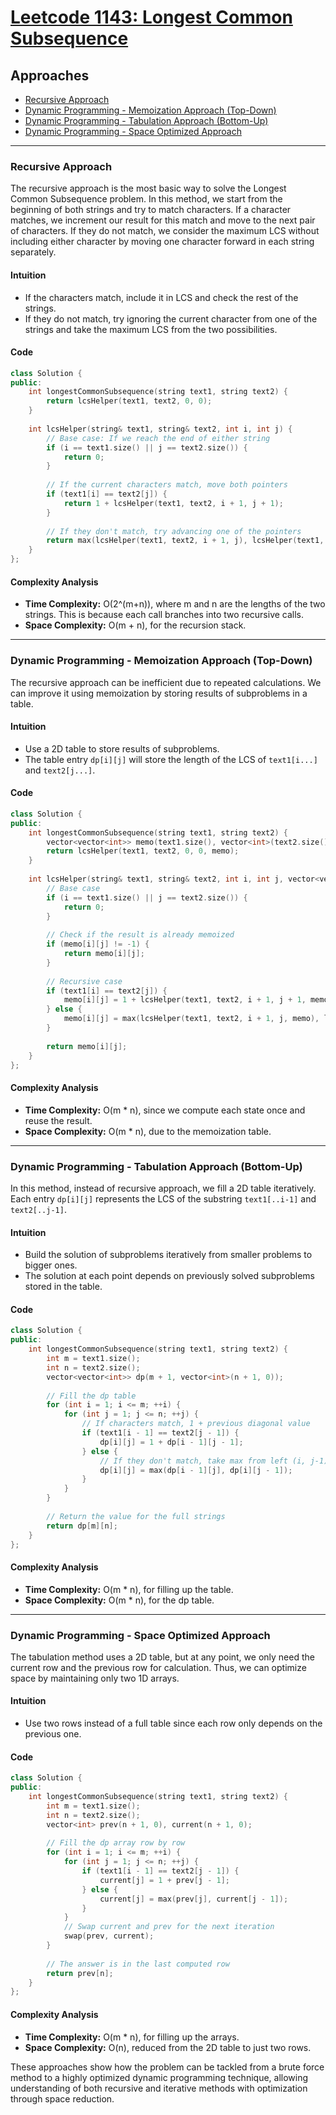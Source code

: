 # [Leetcode 1143: Longest Common Subsequence](https://leetcode.com/problems/longest-common-subsequence/)

## Approaches
- [Recursive Approach](#recursive-approach)
- [Dynamic Programming - Memoization Approach (Top-Down)](#dynamic-programming---memoization-approach-top-down)
- [Dynamic Programming - Tabulation Approach (Bottom-Up)](#dynamic-programming---tabulation-approach-bottom-up)
- [Dynamic Programming - Space Optimized Approach](#dynamic-programming---space-optimized-approach)

---

### Recursive Approach

The recursive approach is the most basic way to solve the Longest Common Subsequence problem. In this method, we start from the beginning of both strings and try to match characters. If a character matches, we increment our result for this match and move to the next pair of characters. If they do not match, we consider the maximum LCS without including either character by moving one character forward in each string separately.

#### Intuition
- If the characters match, include it in LCS and check the rest of the strings.
- If they do not match, try ignoring the current character from one of the strings and take the maximum LCS from the two possibilities.

#### Code
```cpp
class Solution {
public:
    int longestCommonSubsequence(string text1, string text2) {
        return lcsHelper(text1, text2, 0, 0);
    }
    
    int lcsHelper(string& text1, string& text2, int i, int j) {
        // Base case: If we reach the end of either string
        if (i == text1.size() || j == text2.size()) {
            return 0;
        }
        
        // If the current characters match, move both pointers
        if (text1[i] == text2[j]) {
            return 1 + lcsHelper(text1, text2, i + 1, j + 1);
        }
        
        // If they don't match, try advancing one of the pointers
        return max(lcsHelper(text1, text2, i + 1, j), lcsHelper(text1, text2, i, j + 1));
    }
};
```

#### Complexity Analysis
- **Time Complexity:** O(2^(m+n)), where m and n are the lengths of the two strings. This is because each call branches into two recursive calls.
- **Space Complexity:** O(m + n), for the recursion stack.

---

### Dynamic Programming - Memoization Approach (Top-Down)

The recursive approach can be inefficient due to repeated calculations. We can improve it using memoization by storing results of subproblems in a table.

#### Intuition
- Use a 2D table to store results of subproblems.
- The table entry `dp[i][j]` will store the length of the LCS of `text1[i...]` and `text2[j...]`.

#### Code
```cpp
class Solution {
public:
    int longestCommonSubsequence(string text1, string text2) {
        vector<vector<int>> memo(text1.size(), vector<int>(text2.size(), -1));
        return lcsHelper(text1, text2, 0, 0, memo);
    }
    
    int lcsHelper(string& text1, string& text2, int i, int j, vector<vector<int>>& memo) {
        // Base case
        if (i == text1.size() || j == text2.size()) {
            return 0;
        }
        
        // Check if the result is already memoized
        if (memo[i][j] != -1) {
            return memo[i][j];
        }
        
        // Recursive case
        if (text1[i] == text2[j]) {
            memo[i][j] = 1 + lcsHelper(text1, text2, i + 1, j + 1, memo);
        } else {
            memo[i][j] = max(lcsHelper(text1, text2, i + 1, j, memo), lcsHelper(text1, text2, i, j + 1, memo));
        }
        
        return memo[i][j];
    }
};
```

#### Complexity Analysis
- **Time Complexity:** O(m * n), since we compute each state once and reuse the result.
- **Space Complexity:** O(m * n), due to the memoization table.

---

### Dynamic Programming - Tabulation Approach (Bottom-Up)

In this method, instead of recursive approach, we fill a 2D table iteratively. Each entry `dp[i][j]` represents the LCS of the substring `text1[..i-1]` and `text2[..j-1]`.

#### Intuition
- Build the solution of subproblems iteratively from smaller problems to bigger ones.
- The solution at each point depends on previously solved subproblems stored in the table.

#### Code
```cpp
class Solution {
public:
    int longestCommonSubsequence(string text1, string text2) {
        int m = text1.size();
        int n = text2.size();
        vector<vector<int>> dp(m + 1, vector<int>(n + 1, 0));
        
        // Fill the dp table
        for (int i = 1; i <= m; ++i) {
            for (int j = 1; j <= n; ++j) {
                // If characters match, 1 + previous diagonal value
                if (text1[i - 1] == text2[j - 1]) {
                    dp[i][j] = 1 + dp[i - 1][j - 1];
                } else {
                    // If they don't match, take max from left (i, j-1) or top (i-1, j)
                    dp[i][j] = max(dp[i - 1][j], dp[i][j - 1]);
                }
            }
        }
        
        // Return the value for the full strings
        return dp[m][n];
    }
};
```

#### Complexity Analysis
- **Time Complexity:** O(m * n), for filling up the table.
- **Space Complexity:** O(m * n), for the dp table.

---

### Dynamic Programming - Space Optimized Approach

The tabulation method uses a 2D table, but at any point, we only need the current row and the previous row for calculation. Thus, we can optimize space by maintaining only two 1D arrays.

#### Intuition
- Use two rows instead of a full table since each row only depends on the previous one.

#### Code
```cpp
class Solution {
public:
    int longestCommonSubsequence(string text1, string text2) {
        int m = text1.size();
        int n = text2.size();
        vector<int> prev(n + 1, 0), current(n + 1, 0);
        
        // Fill the dp array row by row
        for (int i = 1; i <= m; ++i) {
            for (int j = 1; j <= n; ++j) {
                if (text1[i - 1] == text2[j - 1]) {
                    current[j] = 1 + prev[j - 1];
                } else {
                    current[j] = max(prev[j], current[j - 1]);
                }
            }
            // Swap current and prev for the next iteration
            swap(prev, current);
        }
        
        // The answer is in the last computed row
        return prev[n];
    }
};
```

#### Complexity Analysis
- **Time Complexity:** O(m * n), for filling up the arrays.
- **Space Complexity:** O(n), reduced from the 2D table to just two rows. 

These approaches show how the problem can be tackled from a brute force method to a highly optimized dynamic programming technique, allowing understanding of both recursive and iterative methods with optimization through space reduction.


